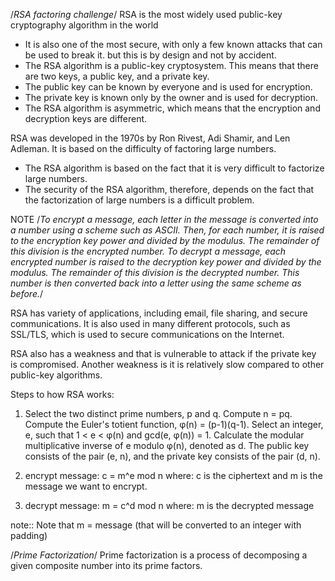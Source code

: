 /*RSA factoring challenge*/
RSA is the most widely used public-key cryptography algorithm in the world
- It is also one of the most secure, with only a few known attacks that can be used to break it. but this is by design and not by accident.
- The RSA algorithm is a public-key cryptosystem. This means that there are two keys, a public key, and a private key. 
- The public key can be known by everyone and is used for encryption.
- The private key is known only by the owner and is used for decryption.
- The RSA algorithm is asymmetric, which means that the encryption and decryption keys are different.

RSA was developed in the 1970s by Ron Rivest, Adi Shamir, and Len Adleman. It is based on the difficulty of factoring large numbers.
- The RSA algorithm is based on the fact that it is very difficult to factorize large numbers.
- The security of the RSA algorithm, therefore, depends on the fact that the factorization of large numbers is a difficult problem.

NOTE
 /*To encrypt a message, each letter in the message is converted into a number using a scheme such as ASCII.
Then, for each number, it is raised to the encryption key power and divided by the modulus.
The remainder of this division is the encrypted number. To decrypt a message, each encrypted number is raised to the decryption key power and divided by the modulus.
The remainder of this division is the decrypted number.
This number is then converted back into a letter using the same scheme as before.*/

RSA has variety of applications, including email, file sharing, and secure communications.
It is also used in many different protocols, such as SSL/TLS, which is used to secure communications on the Internet.

RSA also has a weakness and that is vulnerable to attack if the private key is compromised.
Another weakness is  it is relatively slow compared to other public-key algorithms.

Steps to how RSA works:
1. Select the two distinct prime numbers, p and q.
Compute n = pq.
Compute the Euler's totient function, φ(n) = (p-1)(q-1).
Select an integer, e, such that 1 < e < φ(n) and gcd(e, φ(n)) = 1.
Calculate the modular multiplicative inverse of e modulo φ(n), denoted as d.
The public key consists of the pair (e, n), and the private key consists of the pair (d, n). 

2. encrypt message:
	c = m^e mod n
	where: c is the ciphertext and m is the message we want to encrypt.

3. decrypt message:
		m = c^d mod n
		where: m is the decrypted message

note::
	Note that m = message (that will be converted to an integer with padding)

/*Prime Factorization*/
Prime factorization is a process of decomposing a given composite number into its prime factors.
